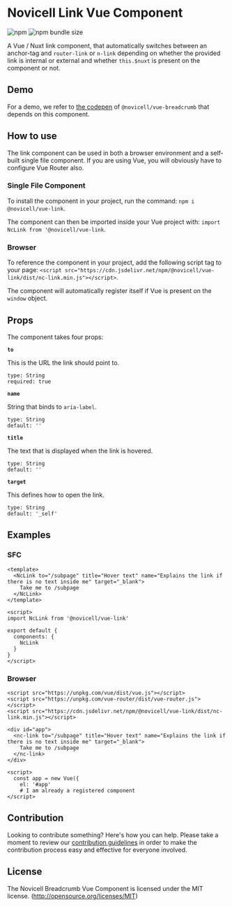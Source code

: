 # Novicell Link Vue Component

![npm](https://img.shields.io/npm/v/@novicell/vue-link) ![npm bundle size](https://img.shields.io/bundlephobia/min/@novicell/vue-link)

A Vue / Nuxt link component, that automatically switches between an anchor-tag and `router-link` or `n-link` depending on whether the provided link is internal or external and whether `this.$nuxt` is present on the component or not.

## Demo
For a demo, we refer to [the codepen](https://codepen.io/Novicell/pen/ExNPRoN "codepen.io") of `@novicell/vue-breadcrumb` that depends on this component.

## How to use
The link component can be used in both a browser environment and a self-built single file component. If you are using Vue, you will obviously have to configure Vue Router also.

### Single File Component
To install the component in your project, run the command:
`npm i @novicell/vue-link`.

The component can then be imported inside your Vue project with:
`import NcLink from '@novicell/vue-link`.

### Browser
To reference the component in your project, add the following script tag to your page:
`<script src="https://cdn.jsdelivr.net/npm/@novicell/vue-link/dist/nc-link.min.js"></script>`.

The component will automatically register itself if Vue is present on the `window` object.

## Props
The component takes four props:

**`to`**

This is the URL the link should point to.
```
type: String
required: true
```

**`name`**

String that binds to `aria-label`.
```
type: String
default: ''
```

**`title`**

The text that is displayed when the link is hovered.
```
type: String
default: ''
```

**`target`**

This defines how to open the link.
```
type: String
default: '_self'
```

## Examples
### SFC
```
<template>
  <NcLink to="/subpage" title="Hover text" name="Explains the link if there is no text inside me" target="_blank">
    Take me to /subpage
  </NcLink>
</template>

<script>
import NcLink from '@novicell/vue-link'

export default {
  components: {
    NcLink
  }
}
</script>
```

### Browser
```
<script src="https://unpkg.com/vue/dist/vue.js"></script>
<script src="https://unpkg.com/vue-router/dist/vue-router.js"></script>
<script src="https://cdn.jsdelivr.net/npm/@novicell/vue-link/dist/nc-link.min.js"></script>

<div id="app">
  <nc-link to="/subpage" title="Hover text" name="Explains the link if there is no text inside me" target="_blank">
    Take me to /subpage
  </nc-link>
</div>

<script>
  const app = new Vue({
    el: '#app'
    # I am already a registered component
</script>
```

## Contribution
Looking to contribute something? Here's how you can help. Please take a moment to review our [contribution guidelines](https://github.com/Novicell/novicell-frontend/wiki/Contribution-guidelines) in order to make the contribution process easy and effective for everyone involved.

## License
The Novicell Breadcrumb Vue Component is licensed under the MIT license. (http://opensource.org/licenses/MIT)




